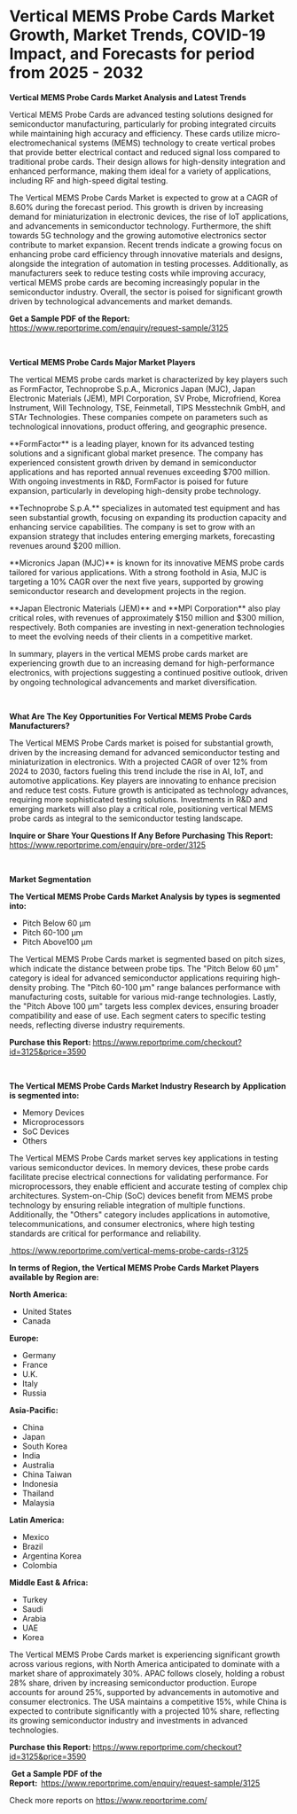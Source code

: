 <p><h1>Vertical MEMS Probe Cards Market Growth, Market Trends, COVID-19 Impact, and Forecasts for period from 2025 - 2032</h1></p><p><strong>Vertical MEMS Probe Cards Market Analysis and Latest Trends</strong></p>
<p><p>Vertical MEMS Probe Cards are advanced testing solutions designed for semiconductor manufacturing, particularly for probing integrated circuits while maintaining high accuracy and efficiency. These cards utilize micro-electromechanical systems (MEMS) technology to create vertical probes that provide better electrical contact and reduced signal loss compared to traditional probe cards. Their design allows for high-density integration and enhanced performance, making them ideal for a variety of applications, including RF and high-speed digital testing.</p><p>The Vertical MEMS Probe Cards Market is expected to grow at a CAGR of 8.60% during the forecast period. This growth is driven by increasing demand for miniaturization in electronic devices, the rise of IoT applications, and advancements in semiconductor technology. Furthermore, the shift towards 5G technology and the growing automotive electronics sector contribute to market expansion. Recent trends indicate a growing focus on enhancing probe card efficiency through innovative materials and designs, alongside the integration of automation in testing processes. Additionally, as manufacturers seek to reduce testing costs while improving accuracy, vertical MEMS probe cards are becoming increasingly popular in the semiconductor industry. Overall, the sector is poised for significant growth driven by technological advancements and market demands.</p></p>
<p><strong>Get a Sample PDF of the Report:&nbsp;</strong> <a href="https://www.reportprime.com/enquiry/request-sample/3125?utm_campaign=2294&utm_medium=2&utm_source=Github&utm_content=ia&utm_term=18032025&utm_id=vertical-mems-probe-cards">https://www.reportprime.com/enquiry/request-sample/3125</a></p>
<p>&nbsp;</p>
<p><strong>Vertical MEMS Probe Cards Major Market Players</strong></p>
<p><p>The vertical MEMS probe cards market is characterized by key players such as FormFactor, Technoprobe S.p.A., Micronics Japan (MJC), Japan Electronic Materials (JEM), MPI Corporation, SV Probe, Microfriend, Korea Instrument, Will Technology, TSE, Feinmetall, TIPS Messtechnik GmbH, and STAr Technologies. These companies compete on parameters such as technological innovations, product offering, and geographic presence.</p><p>**FormFactor** is a leading player, known for its advanced testing solutions and a significant global market presence. The company has experienced consistent growth driven by demand in semiconductor applications and has reported annual revenues exceeding $700 million. With ongoing investments in R&D, FormFactor is poised for future expansion, particularly in developing high-density probe technology.</p><p>**Technoprobe S.p.A.** specializes in automated test equipment and has seen substantial growth, focusing on expanding its production capacity and enhancing service capabilities. The company is set to grow with an expansion strategy that includes entering emerging markets, forecasting revenues around $200 million.</p><p>**Micronics Japan (MJC)** is known for its innovative MEMS probe cards tailored for various applications. With a strong foothold in Asia, MJC is targeting a 10% CAGR over the next five years, supported by growing semiconductor research and development projects in the region.</p><p>**Japan Electronic Materials (JEM)** and **MPI Corporation** also play critical roles, with revenues of approximately $150 million and $300 million, respectively. Both companies are investing in next-generation technologies to meet the evolving needs of their clients in a competitive market.</p><p>In summary, players in the vertical MEMS probe cards market are experiencing growth due to an increasing demand for high-performance electronics, with projections suggesting a continued positive outlook, driven by ongoing technological advancements and market diversification.</p></p>
<p>&nbsp;</p>
<p><strong>What Are The Key Opportunities For Vertical MEMS Probe Cards Manufacturers?</strong></p>
<p><p>The Vertical MEMS Probe Cards market is poised for substantial growth, driven by the increasing demand for advanced semiconductor testing and miniaturization in electronics. With a projected CAGR of over 12% from 2024 to 2030, factors fueling this trend include the rise in AI, IoT, and automotive applications. Key players are innovating to enhance precision and reduce test costs. Future growth is anticipated as technology advances, requiring more sophisticated testing solutions. Investments in R&D and emerging markets will also play a critical role, positioning vertical MEMS probe cards as integral to the semiconductor testing landscape.</p></p>
<p><strong>Inquire or Share Your Questions If Any Before Purchasing This Report:</strong> <a href="https://www.reportprime.com/enquiry/pre-order/3125?utm_campaign=2294&utm_medium=2&utm_source=Github&utm_content=ia&utm_term=18032025&utm_id=vertical-mems-probe-cards">https://www.reportprime.com/enquiry/pre-order/3125</a></p>
<p>&nbsp;</p>
<p><strong>Market Segmentation</strong></p>
<p><strong>The Vertical MEMS Probe Cards Market Analysis by types is segmented into:</strong></p>
<p><ul><li>Pitch Below 60 µm</li><li>Pitch 60-100 µm</li><li>Pitch Above100 μm</li></ul></p>
<p><p>The Vertical MEMS Probe Cards market is segmented based on pitch sizes, which indicate the distance between probe tips. The "Pitch Below 60 µm" category is ideal for advanced semiconductor applications requiring high-density probing. The "Pitch 60-100 µm" range balances performance with manufacturing costs, suitable for various mid-range technologies. Lastly, the "Pitch Above 100 µm" targets less complex devices, ensuring broader compatibility and ease of use. Each segment caters to specific testing needs, reflecting diverse industry requirements.</p></p>
<p><strong>Purchase this Report:&nbsp;</strong><a href="https://www.reportprime.com/checkout?id=3125&price=3590&utm_campaign=2294&utm_medium=2&utm_source=Github&utm_content=ia&utm_term=18032025&utm_id=vertical-mems-probe-cards">https://www.reportprime.com/checkout?id=3125&price=3590</a></p>
<p>&nbsp;</p>
<p><strong>The Vertical MEMS Probe Cards Market Industry Research by Application is segmented into:</strong></p>
<p><ul><li>Memory Devices</li><li>Microprocessors</li><li>SoC Devices</li><li>Others</li></ul></p>
<p><p>The Vertical MEMS Probe Cards market serves key applications in testing various semiconductor devices. In memory devices, these probe cards facilitate precise electrical connections for validating performance. For microprocessors, they enable efficient and accurate testing of complex chip architectures. System-on-Chip (SoC) devices benefit from MEMS probe technology by ensuring reliable integration of multiple functions. Additionally, the "Others" category includes applications in automotive, telecommunications, and consumer electronics, where high testing standards are critical for performance and reliability.</p></p>
<p><a href="https://www.reportprime.com/vertical-mems-probe-cards-r3125?utm_campaign=2294&utm_medium=2&utm_source=Github&utm_content=ia&utm_term=18032025&utm_id=vertical-mems-probe-cards">&nbsp;https://www.reportprime.com/vertical-mems-probe-cards-r3125</a></p>
<p><strong>In terms of Region, the Vertical MEMS Probe Cards Market Players available by Region are:</strong></p>
<p>
    <p> <strong> North America: </strong>
        <ul>
            <li>United States</li>
            <li>Canada</li>
        </ul>
        </p> 
    <p> <strong> Europe: </strong>
        <ul>
            <li>Germany</li>
            <li>France</li>
            <li>U.K.</li>
            <li>Italy</li>
            <li>Russia</li>
        </ul>
        </p> 
    <p> <strong> Asia-Pacific: </strong>
        <ul>
            <li>China</li>
            <li>Japan</li>
            <li>South Korea</li>
            <li>India</li>
            <li>Australia</li>
            <li>China Taiwan</li>
            <li>Indonesia</li>
            <li>Thailand</li>
            <li>Malaysia</li>
        </ul>
        </p> 
    <p> <strong> Latin America: </strong>
        <ul>
            <li>Mexico</li>
            <li>Brazil</li>
            <li>Argentina Korea</li>
            <li>Colombia</li>
        </ul>
        </p> 
    <p> <strong> Middle East & Africa: </strong>
        <ul>
            <li>Turkey</li>
            <li>Saudi</li>
            <li>Arabia</li>
            <li>UAE</li>
            <li>Korea</li>
        </ul>
    </p>
    </p>
<p><p>The Vertical MEMS Probe Cards market is experiencing significant growth across various regions, with North America anticipated to dominate with a market share of approximately 30%. APAC follows closely, holding a robust 28% share, driven by increasing semiconductor production. Europe accounts for around 25%, supported by advancements in automotive and consumer electronics. The USA maintains a competitive 15%, while China is expected to contribute significantly with a projected 10% share, reflecting its growing semiconductor industry and investments in advanced technologies.</p></p>
<p><strong>Purchase this Report: </strong><a href="https://www.reportprime.com/checkout?id=3125&price=3590&utm_campaign=2294&utm_medium=2&utm_source=Github&utm_content=ia&utm_term=18032025&utm_id=vertical-mems-probe-cards">https://www.reportprime.com/checkout?id=3125&price=3590</a></p>
<p>&nbsp;<strong>Get a Sample PDF of the Report:&nbsp;&nbsp;</strong><a href="https://www.reportprime.com/enquiry/request-sample/3125?utm_campaign=2294&utm_medium=2&utm_source=Github&utm_content=ia&utm_term=18032025&utm_id=vertical-mems-probe-cards">https://www.reportprime.com/enquiry/request-sample/3125</a></p>
<p><strong></strong></p>
<p>Check more reports on <a href="https://www.reportprime.com/?utm_campaign=2294&utm_medium=2&utm_source=Github&utm_content=ia&utm_term=18032025&utm_id=vertical-mems-probe-cards">https://www.reportprime.com/</a></p>